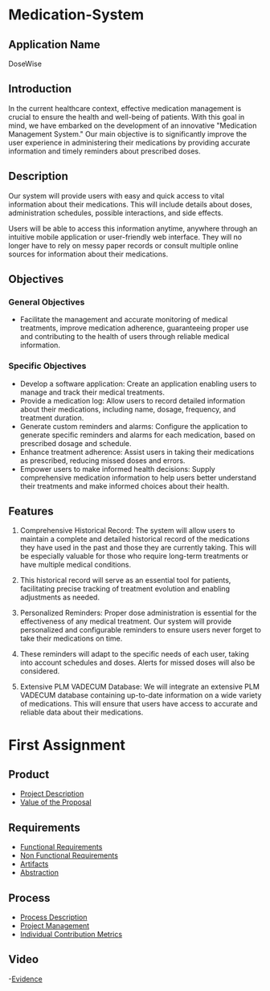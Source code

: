 # Medication-System

## Application Name
DoseWise

## Introduction

In the current healthcare context, effective medication management is crucial to ensure the health and well-being of patients. With this goal in mind, we have embarked on the development of an innovative "Medication Management System." Our main objective is to significantly improve the user experience in administering their medications by providing accurate information and timely reminders about prescribed doses.

## Description

Our system will provide users with easy and quick access to vital information about their medications. This will include details about doses, administration schedules, possible interactions, and side effects.

Users will be able to access this information anytime, anywhere through an intuitive mobile application or user-friendly web interface. They will no longer have to rely on messy paper records or consult multiple online sources for information about their medications.

## Objectives

### General Objectives

- Facilitate the management and accurate monitoring of medical treatments, improve medication adherence, guaranteeing proper use and contributing to the health of users through reliable medical information.

### Specific Objectives

- Develop a software application: Create an application enabling users to manage and track their medical treatments.
- Provide a medication log: Allow users to record detailed information about their medications, including name, dosage, frequency, and treatment duration.
- Generate custom reminders and alarms: Configure the application to generate specific reminders and alarms for each medication, based on prescribed dosage and schedule.
- Enhance treatment adherence: Assist users in taking their medications as prescribed, reducing missed doses and errors.
- Empower users to make informed health decisions: Supply comprehensive medication information to help users better understand their treatments and make informed choices about their health.

## Features

1. Comprehensive Historical Record:
    The system will allow users to maintain a complete and detailed historical record of the medications they have used in the past and those they are currently taking. This will be especially valuable for those who require long-term treatments or have multiple medical conditions.

2. This historical record will serve as an essential tool for patients,     facilitating precise tracking of treatment evolution and enabling adjustments as needed.

3. Personalized Reminders:
    Proper dose administration is essential for the effectiveness of any medical treatment. Our system will provide personalized and configurable reminders to ensure users never forget to take their medications on time.

4. These reminders will adapt to the specific needs of each user, taking into account schedules and doses. Alerts for missed doses will also be considered.

5. Extensive PLM VADECUM Database:
    We will integrate an extensive PLM VADECUM database containing up-to-date information on a wide variety of medications. This will ensure that users have access to accurate and reliable data about their medications.

# First Assignment
## Product

- [Project Description](https://github.com/jeusmatthew/Medication-System/blob/main/Primera%20Entrega/1.%20Product/Software%20Description.md)
- [Value of the Proposal](https://github.com/jeusmatthew/Medication-System/blob/main/Primera%20Entrega/1.%20Product/Value%20of%20the%20Proposal.md)

## Requirements

- [Functional Requirements](https://github.com/jeusmatthew/Medication-System/blob/main/Primera%20Entrega/2.%20Requirements/Functional%20requirements.md)
- [Non Functional Requirements](https://github.com/jeusmatthew/Medication-System/blob/main/Primera%20Entrega/2.%20Requirements/Non%20functional%20Requirements.md)
- [Artifacts](https://github.com/jeusmatthew/Medication-System/blob/main/Primera%20Entrega/2.%20Requirements/Artifacts.md)
- [Abstraction](https://github.com/jeusmatthew/Medication-System/blob/main/Primera%20Entrega/2.%20Requirements/Abstraction.md)

## Process

- [Process Description](https://github.com/jeusmatthew/Medication-System/blob/main/Primera%20Entrega/3.%20Process%20Description/Process%20Description.md)
- [Project Management](https://github.com/jeusmatthew/Medication-System/tree/main/Primera%20Entrega/3.%20Process%20Description/Scrum/Daily-Scrum's)
- [Individual Contribution Metrics](https://github.com/jeusmatthew/Medication-System/blob/main/Primera%20Entrega/3.%20Process%20Description/Individual%20Contribution%20Metric.md)

## Video
-[Evidence](https://alumnosuady-my.sharepoint.com/:v:/g/personal/a19203731_alumnos_uady_mx/Eb_iCqTPoL5Gl1Sn6oZBrSQBZ8hrlvhKUMsrC0VUNkLRvg?e=0U2yI2)

